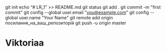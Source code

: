 git init
echo “# LR_1” >> README.md
git status
git add .
git commit -m "first commit"
git config --global user.email "you@example.com"
git config --global user.name "Your Name"
git remote add origin посилання_на_ваш_репозиторій
git push -u origin master
# Viktoriaa
